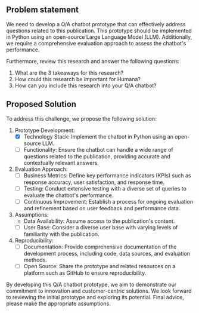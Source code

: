 ## Problem statement

We need to develop a Q/A chatbot prototype that can effectively address questions related to this publication. This prototype should be implemented in Python using an open-source Large Language Model (LLM). Additionally, we require a comprehensive evaluation approach to assess the chatbot's performance.

Furthermore, review this research and answer the following questions:
1. What are the 3 takeaways for this research?
2. How could this research be important for Humana?
3. How can you include this research into your Q/A chatbot?

## Proposed Solution

To address this challenge, we propose the following solution:

1. Prototype Development:
    - [x] Technology Stack: Implement the chatbot in Python using an open-source LLM.
    - [ ] Functionality: Ensure the chatbot can handle a wide range of questions related to the publication, providing accurate and contextually relevant answers.
2. Evaluation Approach:
    - [ ] Business Metrics: Define key performance indicators (KPIs) such as response accuracy, user satisfaction, and response time.
    - [ ] Testing: Conduct extensive testing with a diverse set of queries to evaluate the chatbot's performance.
    - [ ] Continuous Improvement: Establish a process for ongoing evaluation and refinement based on user feedback and performance data.
3. Assumptions:
    - Data Availability: Assume access to the publication's content.
    - [ ] User Base: Consider a diverse user base with varying levels of familiarity with the publication.
4. Reproducibility:
    - [ ] Documentation: Provide comprehensive documentation of the development process, including code, data sources, and evaluation methods.
    - [ ] Open Source: Share the prototype and related resources on a platform such as GitHub to ensure reproducibility.

By developing this Q/A chatbot prototype, we aim to demonstrate our commitment to innovation and customer-centric solutions. We look forward to reviewing the initial prototype and exploring its potential. Final advice, please make the appropriate assumptions.
